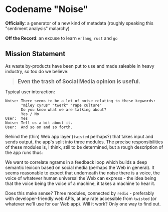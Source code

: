 Codename "Noise"
==============

**Officially**: a generator of a new kind of metadata (roughly speaking this "sentiment analysis" malarchy)

**Off the Record**: an excuse to learn `erlang`, `rust` and `go`


Mission Statement
-----------------

As waste by-products have been put to use and made saleable in heavy industry, so too do we believe:

> <big>**Even the trash of Social Media opinion is useful.**</big>

Typical user interaction:


    Noise: There seems to be a lot of noise relating to these keywords:
           "miley cyrus" "twerk" "rape culture"
           Do you know what we are talking about?
           Yes / No
    User:  Yes
    Noise: Tell us a bit about it.
    User:  And so on and so forth.


Behind the (thin) Web app layer (`twisted` perhaps?) that takes input and sends output, the app's split into three modules. The precise responsibilities of these modules is, I think, still to be determined, but a rough description of the app runs thus: 


We want to correlate ngrams in a feedback loop which builds a deep semantic lexicon based on social media (perhaps the Web in general). It seems reasonable to expect that underneath the noise there is a voice, the voice of whatever human universal the Web can express - the idea being that the voice being the voice of a machine, it takes a machine to hear it.


Does this make sense? Three modules, connected by `redis` - preferably with developer-friendly web APIs, at any rate accessible from `twisted` (or whatever we'll use for our Web app). Will it work? Only one way to find out.
